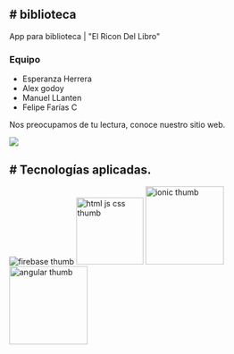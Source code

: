 <h2># biblioteca</h2>
App para biblioteca | "El Ricon Del Libro"

<h3>Equipo</h3>
<ul>
	<li>Esperanza Herrera</li>
	<li>Alex godoy</li>
	<li>Manuel LLanten</li>
	<li>Felipe Farías C</li>
</ul>

<p>Nos preocupamos de tu lectura, conoce nuestro sitio web.</p>
<img src="https://firebasestorage.googleapis.com/v0/b/epe-3-y-4-biblioteca.appspot.com/o/foto.jpg?alt=media&token=f577438e-2449-4ee7-928b-242d8d3c0e34">  

<h2># Tecnologías aplicadas.</h2>
<img src="https://firebasestorage.googleapis.com/v0/b/epe-3-y-4-biblioteca.appspot.com/o/lockup.png?alt=media&token=57facb1b-33c0-4789-8fcd-afba4239b393" alt="firebase thumb"> 

<img width="120px" src="https://firebasestorage.googleapis.com/v0/b/epe-3-y-4-biblioteca.appspot.com/o/html5-css3-js.png?alt=media&token=a100fd9a-c68b-4143-bf79-2f21a9cdd87f" alt="html js css thumb">  

<img width="140px" src="https://firebasestorage.googleapis.com/v0/b/epe-3-y-4-biblioteca.appspot.com/o/ionic.png?alt=media&token=f3cc2465-7c9f-4836-b0a1-4973787b4c00" alt="ionic thumb">  

<img width="140px" src="https://firebasestorage.googleapis.com/v0/b/epe-3-y-4-biblioteca.appspot.com/o/angular.png?alt=media&token=f08f95f5-1810-4747-bfcb-000ee9ccd3c5" alt="angular thumb">  
